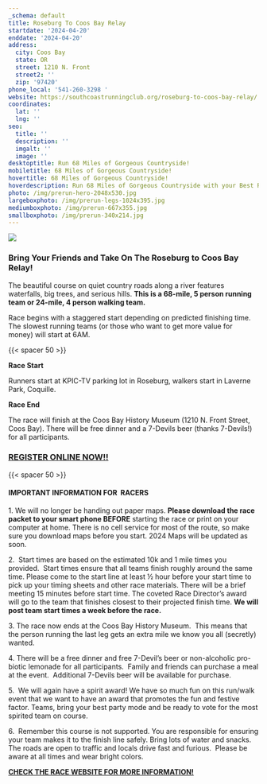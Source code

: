 ```yaml
---
_schema: default
title: Roseburg To Coos Bay Relay
startdate: '2024-04-20'
enddate: '2024-04-20'
address:
  city: Coos Bay
  state: OR
  street: 1210 N. Front
  street2: ''
  zip: '97420'
phone_local: '541-260-3298 '
website: https://southcoastrunningclub.org/roseburg-to-coos-bay-relay/
coordinates:
  lat: ''
  lng: ''
seo:
  title: ''
  description: ''
  imgalt: ''
  image: ''
desktoptitle: Run 68 Miles of Gorgeous Countryside!
mobiletitle: 68 Miles of Gorgeous Countryside!
hovertitle: 68 Miles of Gorgeous Countryside!
hoverdescription: Run 68 Miles of Gorgeous Countryside with your Best Running Buddies!
photo: /img/prerun-hero-2048x530.jpg
largeboxphoto: /img/prerun-legs-1024x395.jpg
mediumboxphoto: /img/prerun-667x355.jpg
smallboxphoto: /img/prerun-340x214.jpg
---
```

![](/img/roseburg-coos-waterfall.jpg)

### Bring Your Friends and Take On The Roseburg to Coos Bay Relay!

The beautiful course on quiet country roads along a river features waterfalls, big trees, and serious hills. **This is a 68-mile, 5 person running team or 24-mile, 4 person walking team.**

Race begins with a staggered start depending on predicted finishing time. The slowest running teams (or those who want to get more value for money) will start at 6AM.

{{< spacer 50 >}}

**Race Start**

Runners start at KPIC-TV parking lot in Roseburg, walkers start in Laverne Park, Coquille.

**Race End**

The race will finish at the Coos Bay History Museum (1210 N. Front Street, Coos Bay). There will be free dinner and a 7-Devils beer (thanks 7-Devils!) for all participants.

####

### [**REGISTER ONLINE NOW!!**](https://runsignup.com/Race/OR/Roseburg/TheRoseburgtoCoosBayRelay)

{{< spacer 50 >}}

#### **IMPORTANT INFORMATION FOR&nbsp; RACERS**

1\. We will no longer be handing out paper maps. **Please download the race packet to your smart phone BEFORE** starting the race or print on your computer at home. There is no cell service for most of the route, so make sure you download maps before you start. 2024 Maps will be updated as soon.

2\. &nbsp;Start times are based on the estimated 10k and 1 mile times you provided.&nbsp; Start times ensure that all teams finish roughly around the same time. Please come to the start line at least ½ hour before your start time to pick up your timing sheets and other race materials. There will be a brief meeting 15 minutes before start time. The coveted Race Director’s award will go to the team that finishes closest to their projected finish time. **We will post team start times a week before the race.**

3\. The race now ends at the Coos Bay History Museum.&nbsp; This means that the person running the last leg gets an extra mile we know you all (secretly) wanted.

4\. There will be a free dinner and free 7-Devil’s beer or non-alcoholic pro-biotic lemonade for all participants.&nbsp; Family and friends can purchase a meal at the event.&nbsp; Additional 7-Devils beer will be available for purchase.

5\.&nbsp; We will again have a spirit award! We have so much fun on this run/walk event that we want to have an award that promotes the fun and festive factor. Teams, bring your best party mode and be ready to vote for the most spirited team on course.

6\. &nbsp;Remember this course is not supported. You are responsible for ensuring your team makes it to the finish line safely. Bring lots of water and snacks. The roads are open to traffic and locals drive fast and furious.&nbsp; Please be aware at all times and wear bright colors.

[**CHECK THE RACE WEBSITE FOR MORE INFORMATION!**](https://southcoastrunningclub.org/roseburg-to-coos-bay-relay/)